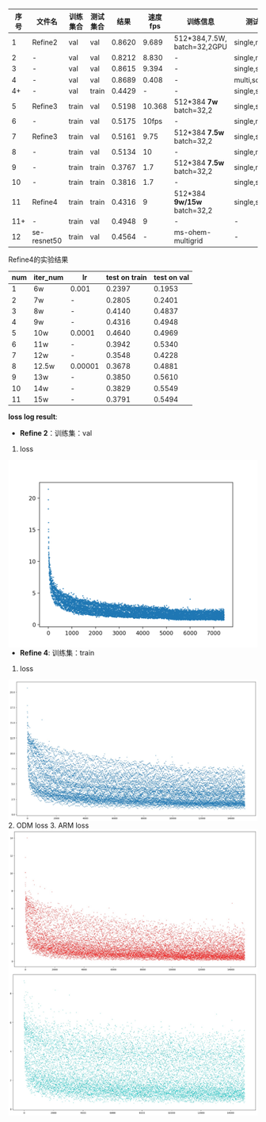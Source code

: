 | 序号 | 文件名 | 训练集合 | 测试集合 | 结果 | 速度fps | 训练信息 | 测试信息 |car|truck|bus|motorcycle|bicycle|person|
|------|------|---------|---------|-----|------|--------|---------|---|-----|---|----------|-------|------|
|1|Refine2|val| val|0.8620|9.689|512*384,7.5W,<br>batch=32,2GPU|single,nms|0.875|0.850|0.921|0.847|0.886|0.793|0.862|
|2|-|val|val|0.8212|8.830|-|single,nms*2|0.828|0.820|0.921|0.844|0.728|0.786|0.821|
|3|-|val|val|0.8615|9.394|-|single,soft_nms|0.872|0.848|0.921|0.848|0.881|0.800|0.861|
|4|-|val|val|0.8689|0.408|-|multi,soft_nms|0.876|0.856|0.921|0.854|0.907|0.800|0.869|
|4+|-|val|train|0.4429|-|-|single,soft_nms|0.771|0.295|0.523|0.408|0.185|0.475|0.443|
|5|Refine3|train|val|0.5198|10.368|512*384 **7w** batch=32,2|single,soft_nms|0.828|0.165|0.767|0.625|0.174|0.559|0.520|
|6|-|train| val|0.5175|10fps|-|single,nms|0.830|0.165|0.763|0.615|0.183|0.549|0.517|
|7|Refine3|train|val|0.5161|9.75|512*384 **7.5w** batch=32,2|single,soft_nms|0.824|0.170|0.764|0.619|0.163|0.556|0.516|
|8|-|train|val|0.5134|10|-|single,nms|0.827|0.169|0.756|0.611|0.173|0.545|0.513|
|9|-|train|train|0.3767|1.7|512*384 **7.5w** batch=32,2|single,nms|0.595|0.234|0.771|0.152|0.097|0.410|0.377|
|10|-|train|train|0.3816|1.7|-|single,soft_nms|0.596|0.238|0.775|0.155|0.103|0.424|0.382|
|11|Refine4|train|train|0.4316|9|512*384 **9w/15w** batch=32,2|single,soft_nms|0.651|0.375|0.808|0.188|0.122|0.446|0.432|
|11+|-|train|val|0.4948|9|-|-|0.863|0.179|0.744|0.518|0.156|0.508|0.495|
|12|se-resnet50|train|val|0.4564|-|ms-ohem-multigrid|-|

Refine4的实验结果

| num | iter_num |lr|test on train|test on val| 
|---|--------|--|-------------|-----------|
|1|6w|0.001|0.2397|0.1953|
|2|7w|-|0.2805|0.2401|
|3|8w|-|0.4140|0.4837|
|4|9w|-|0.4316 |0.4948|
|5|10w|0.0001|0.4640|0.4969|
|6|11w|-|0.3942|0.5340|
|7|12w|-|0.3548|0.4228|
|8|12.5w|0.00001|0.3678|0.4881
|9|13w|-|0.3850|0.5610|
|10|14w|-|0.3829|0.5549|
|11|15w|-|0.3791|0.5494|

**loss log result**:
- **Refine 2**：训练集：val
1. loss
<img align="right" src="https://github.com/LilacYue/det/blob/master/Re2-val2val_7.5w.png">

- **Refine 4**: 训练集：train
1. loss
<img align="right" src="https://github.com/LilacYue/det/blob/master/Re4loss.jpg">
2. ODM loss
<img align="right" src="https://github.com/LilacYue/det/blob/master/Re4ODM.jpg">
3. ARM loss
<img align="right" src="https://github.com/LilacYue/det/blob/master/Re4ARM.jpg">
